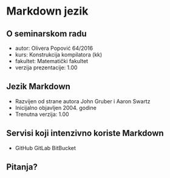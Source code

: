 
# Markdown jezik

## O seminarskom radu
- autor: Olivera Popović 64/2016
- kurs: Konstrukcija kompilatora (kk)
- fakultet: Matematički fakultet
- verzija prezentacije: 1.00

## Jezik Markdown
- Razvijen od strane autora John Gruber i Aaron Swartz
- Inicijalno objavljen 2004. godine
- Trenutna verzija: 1.00

## Servisi koji intenzivno koriste Markdown
- GitHub GitLab BitBucket 

## Pitanja?


